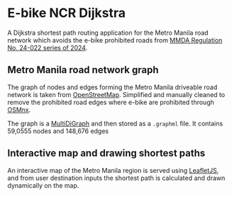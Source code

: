 # E-bike NCR Dijkstra 

A Dijkstra shortest path routing application for the Metro Manila road network which avoids the e-bike prohibited roads from [MMDA Regulation No. 24-022 series of 2024](https://mmda.gov.ph/100-news/news-2024/7256-february-19-2024-mmda-prohibits-e-vehicles-on-national-roads-penalties-for-violators-set.html). 

## Metro Manila road network graph

The graph of nodes and edges forming the Metro Manila driveable road network is taken from [OpenStreetMap](https://github.com/openstreetmap). Simplified and manually cleaned to remove the prohibited road edges where e-bike are prohibited through [OSMnx](https://osmnx.readthedocs.io/en/stable/).

The graph is a [MultiDiGraph](https://networkx.org/documentation/stable/reference/classes/multidigraph.html) and then stored as a `.graphml` file. It contains 59,0555 nodes and 148,676 edges

## Interactive map and drawing shortest paths

An interactive map of the Metro Manila region is served using [LeafletJS](https://leafletjs.com/), and from user destination inputs the shortest path is calculated and drawn dynamically on the map. 